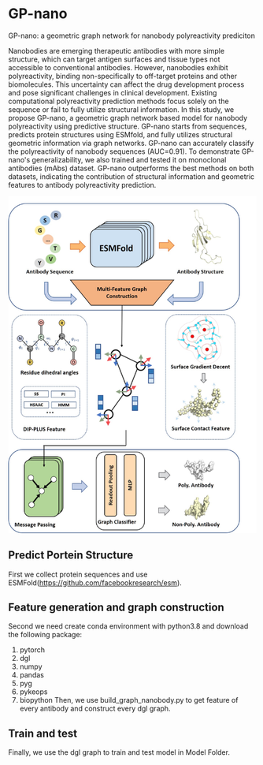 # GP-nano
GP-nano: a geometric graph network for nanobody polyreactivity prediciton

Nanobodies are emerging therapeutic antibodies with more simple structure, which can target antigen surfaces and tissue types not accessible to conventional antibodies. However, nanobodies exhibit polyreactivity, binding non-specifically to off-target proteins and other biomolecules. This uncertainty can affect the drug development process and pose significant challenges in clinical development. Existing computational polyreactivity prediction methods focus solely on the sequence or fail to fully utilize structural information. In this study, we propose GP-nano, a geometric graph network based model for nanobody polyreactivity using predictive structure. GP-nano starts from sequences, predicts protein structures using ESMfold, and fully utilizes structural geometric information via graph networks. GP-nano can accurately classify the polyreactivity of nanobody sequences (AUC=0.91). To demonstrate GP-nano's generalizability, we also trained and tested it on monoclonal antibodies (mAbs) dataset. GP-nano outperforms the best methods on both datasets, indicating the contribution of structural information and geometric features to antibody polyreactivity prediction.



![image](https://github.com/biomed-AI/GP-nano/blob/main/main_graph.jpg)

## Predict Portein Structure
First we collect protein sequences and use ESMFold(https://github.com/facebookresearch/esm).


## Feature generation and graph construction
Second we need create conda environment with python3.8 and download the following package:
1. pytorch
2. dgl
3. numpy
4. pandas
5. pyg
6. pykeops
7. biopython
Then, we use build_graph_nanobody.py to get feature of every antibody and construct every dgl graph.

## Train and test
Finally, we use the dgl graph to train and test model in Model Folder.
